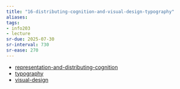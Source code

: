 ```yaml
---
title: "16-distributing-cognition-and-visual-design-typography"
aliases: 
tags: 
- info203
- lecture
sr-due: 2025-07-30
sr-interval: 730
sr-ease: 270
---
```


- [representation-and-distributing-cognition](notes/representation-and-distributing-cognition.md)
- [typography](notes/typography.md)
- [visual-design](notes/visual-design.md)
